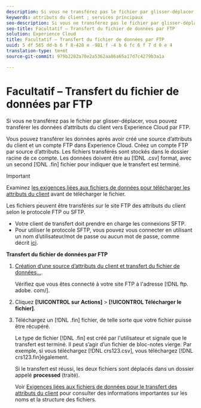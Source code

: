 ```yaml
---
description: Si vous ne transférez pas le fichier par glisser-déplacer, vous pouvez transférer les données d’attributs du client vers Experience Cloud par FTP.
keywords: attributs du client ; services principaux
seo-description: Si vous ne transférez pas le fichier par glisser-déplacer, vous pouvez transférer les données d’attributs du client vers Experience Cloud par FTP.
seo-title: Facultatif – Transfert du fichier de données par FTP
solution: Experience Cloud
title: Facultatif – Transfert du fichier de données par FTP
uuid: 5 df 565 dd-b 6 f 8-420 e -981 f -4 b 6 fc 6 f 7 d 0 e 4
translation-type: tm+mt
source-git-commit: 979b2202a70e2a5362aa86a65a17d7c4279b3a1a

---
```



# Facultatif – Transfert du fichier de données par FTP

Si vous ne transférez pas le fichier par glisser-déplacer, vous pouvez transférer les données d’attributs du client vers Experience Cloud par FTP.

Vous pouvez transférer les données après avoir créé une source d’attributs du client et un compte FTP dans Experience Cloud. Créez un compte FTP par source d’attributs. Les fichiers transférés sont stockés dans le dossier racine de ce compte. Les données doivent être au [!DNL .csv] format, avec un second [!DNL .fin] fichier pour indiquer que le transfert est terminé.

>[!IMPORTANT]
>
>Examinez [les exigences liées aux fichiers de données pour télécharger les attributs du client](../attributes/crs-data-file.md#concept_DE908F362DF24172BFEF48E1797DAF19) avant de télécharger le fichier.


Les fichiers peuvent être transférés sur le site FTP des attributs du client selon le protocole FTP ou SFTP.

* Votre client de transfert doit prendre en charge les connexions SFTP.
* Pour utiliser le protocole SFTP, vous pouvez vous connecter en utilisant un nom d’utilisateur/mot de passe ou aucun mot de passe, comme décrit [ici](https://marketing.adobe.com/resources/help/en_US/whitepapers/ftp/?f=ftp_sftp_cert_auth).



<!-- <p>Error states - get with Matt and Dave </p> 
<p>What are the most common reasons for doing this? Retail? Do a use case example, then show an AN example. </p> 
<p>You create one FTP per attribute source. Files go to the root folder in that account. The file type .fin is user-created. (For example, upload a .csv then a .fin of the same name, which signals you have completed the upload. https://wiki.corp.adobe.com/display/marketingcloud/Customer+Record+Services#CustomerRecordServices-FileFormats (leverage for doc). Possibly link from FTP File Reqs page to a help file about naming conventions. Need a new file type page for this. Similar content here: https://marketing.adobe.com/resources/help/en_US/reference/c_general_file_structure.html and here: https://marketing.adobe.com/resources/help/en_US/whitepapers/ftp/ftp_datasources.html </p> 
<p>Drag-n-drop and zip functionality for uploads - 1/21/2015. S/b less than 100 megs for drag and drop zip file. Fin file not required for drag/drop. </p> 
<p>Preview Data - shows the last upload (?) </p> 
<p>Need a link to the "instructions" on that information icon with the image. </p> 
<p>Workflow: Drag and drop, validate schema, configure subscription, save/activate. </p> -->
**Transfert du fichier de données par FTP**

1. [Création d’une source d’attributs du client et transfert du fichier de données...](../attributes/t-crs-usecase.md#task_BCC327B2A0EF4A1BBB2934013AB92B78).

   Vérifiez que vous êtes connecté à votre site FTP à l&#39;adresse [!DNL ftp. adobe. com/<sftpname>].

1. Cliquez **[!UICONTROL sur Actions]** &gt; **[!UICONTROL Télécharger le fichier]**.

1. Téléchargez un [!DNL .fin] fichier, de telle sorte que votre fichier puisse être récupéré.

   Le type de fichier [!DNL .fin] est créé par l&#39;utilisateur et signale que le transfert est terminé. Il peut s’agir d’un fichier de bloc-notes vierge. Par exemple, si vous téléchargez [!DNL crs123.csv], vous téléchargez [!DNL crs123.fin]également.

   Si le transfert est réussi, les deux fichiers sont déplacés dans un dossier appelé **processed** (traité).


   Voir [Exigences liées aux fichiers de données pour le transfert des attributs du client](../attributes/crs-data-file.md#concept_DE908F362DF24172BFEF48E1797DAF19) pour consulter des informations importantes sur les noms et la structure des fichiers.

